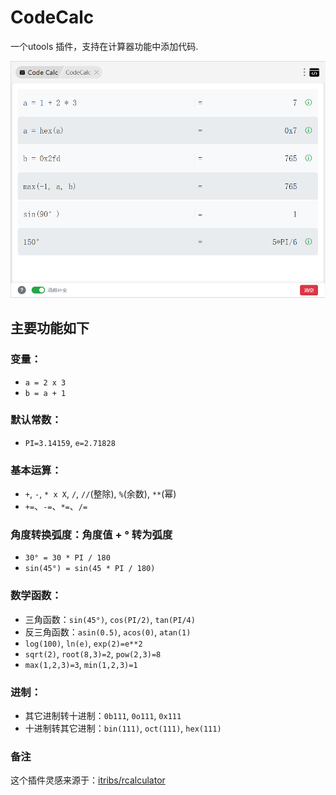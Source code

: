 # CodeCalc 

一个utools 插件，支持在计算器功能中添加代码.

![](images/img1.png)


## 主要功能如下

### 变量：
- `a = 2 x 3`
- `b = a + 1`

### 默认常数：
- `PI=3.14159`, `e=2.71828`


### 基本运算：
- `+`, `-`, `* x X`, `/`, `//`(整除), `%`(余数), `**`(幂)
- `+=`、`-=`、`*=`、`/=`

### 角度转换弧度：角度值 + ° 转为弧度
- `30° = 30 * PI / 180`
- `sin(45°) = sin(45 * PI / 180)`

### 数学函数：
- 三角函数：`sin(45°)`, `cos(PI/2)`, `tan(PI/4)`
- 反三角函数：`asin(0.5)`, `acos(0)`, `atan(1)`
- `log(100)`, `ln(e)`, `exp(2)=e**2`
- `sqrt(2)`, `root(8,3)=2`, `pow(2,3)=8`
- `max(1,2,3)=3`, `min(1,2,3)=1`


### 进制：
- 其它进制转十进制：`0b111`, `0o111`, `0x111`
- 十进制转其它进制：`bin(111)`, `oct(111)`, `hex(111)`

### 备注
这个插件灵感来源于：[itribs/rcalculator](https://github.com/itribs/rcalculator)
